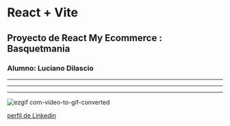 # React + Vite

## Proyecto de React My Ecommerce : Basquetmania

### Alumno: Luciano Dilascio 

---
---
---

![ezgif com-video-to-gif-converted](https://github.com/lucianodilascio/curso-react/assets/140860313/802d5088-4dbb-4b7a-93ba-43931385c687)

 


[perfil de Linkedin]( https://www.linkedin.com/in/luciano-dilascio-8568ba288/)
